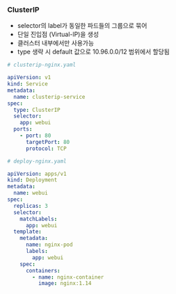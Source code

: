### ClusterIP

- selector의 label가 동일한 파드들의 그룹으로 묶어
- 단일 진입점 (Virtual-lP)을 생성
- 클러스터 내부에서만 사용가능
- type 생략 시 default 값으로 10.96.0.0/12 범위에서 할당됨

```yaml
# clusterip-nginx.yaml

apiVersion: v1
kind: Service
metadata:
  name: clusterip-service
spec:
  type: ClusterIP
  selector:
    app: webui
  ports:
    - port: 80
      targetPort: 80
      protocol: TCP
```


```yaml
# deploy-nginx.yaml

apiVersion: apps/v1
kind: Deployment
metadata:
  name: webui
spec:
  replicas: 3
  selector:
    matchLabels:
      app: webui
  template:
    metadata:
      name: nginx-pod
      labels:
        app: webui
    spec:
      containers:
        - name: nginx-container
          image: nginx:1.14
    
```